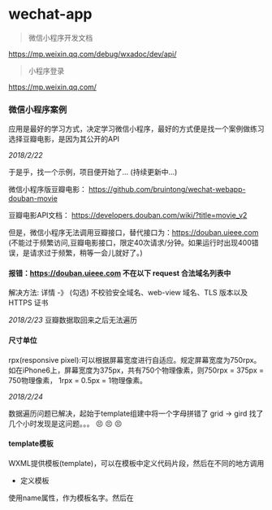 # wechat-app

> 微信小程序开发文档

https://mp.weixin.qq.com/debug/wxadoc/dev/api/

> 小程序登录

https://mp.weixin.qq.com/

### 微信小程序案例

应用是最好的学习方式，决定学习微信小程序，最好的方式便是找一个案例做练习  选择豆瓣电影，是因为其公开的API

*2018/2/22*

于是乎，找一个示例，项目便开始了... (持续更新中...)

微信小程序版豆瓣电影： https://github.com/bruintong/wechat-webapp-douban-movie

豆瓣电影API文档： https://developers.douban.com/wiki/?title=movie_v2

但是，微信小程序无法调用豆瓣接口，替代接口为：https://douban.uieee.com (不能过于频繁访问,豆瓣电影接口，限定40次请求/分钟。如果运行时出现400错误，是请求过于频繁，稍等一会儿就好了。)

#### 报错：https://douban.uieee.com 不在以下 request 合法域名列表中

解决方法: 详情 -》 (勾选) 不校验安全域名、web-view 域名、TLS 版本以及 HTTPS 证书

*2018/2/23* 豆瓣数据取回来之后无法遍历

#### 尺寸单位
rpx(responsive pixel):可以根据屏幕宽度进行自适应。规定屏幕宽度为750rpx。如在iPhone6上，屏幕宽度为375px，共有750个物理像素，则750rpx = 375px = 750物理像素， 1rpx = 0.5px = 1物理像素。

*2018/2/24*  

数据遍历问题已解决，起始于template组建中将一个字母拼错了  grid -> gird 找了几个小时发现是这问题。。。  :persevere:  :persevere:  :persevere:

#### template模板
WXML提供模板(template)，可以在模板中定义代码片段，然后在不同的地方调用

* 定义模板

使用name属性，作为模板名字。然后在<template/> 内定义代码片段，如：
```
<template name="msgItem">
    <view>
        <text>{{index}}: {{msg}}</text>
        <text>Time: {{time}}</text>
    </view>
</template>
```

* 使用模板
使用is属性，声明需要使用的模板，然后将模板需要的data传入，如：
```
<template is="msgItem" data="{{...item}}"/>

Page({
    data:{
        item:{
            index: 0,
            msg: 'this is a template',
            time: '2016-09-15'
        }
    }
})
```
is属性可以使用Mustache语法，来动态决定具体需要渲染哪个模板:

```
<template name="odd">
    <view>odd</view>
</template>

<template name="even">
    <view>even</view>
</template>

<block wx:for="{{[1,2,3,4,5]}}">
    <template is="{{item % 2 == 0 ? 'even' : 'odd'}}"/>
</block>
```

#### 参考资源

微信小程序开发资源汇总： https://github.com/justjavac/awesome-wechat-weapp

#### 2019.06.17

使用知晓云处理小程序后台（域名配置、数据增删改查等操作），可以为个人小程序开发搭建后台依托

准备做一个个人版小程序，但如果做成博客类型，感觉没什么意思，不如做一个有趣的程序，更为有意思！

小程序在未发布之前，还可修改程序类别，但若提交发布，便不可继续修改

产品内容：

内容型、个人博客类型(内容输出型)、博客列表页、博客详情页、详细内容展示、分享

小程序名：

乒乓菊博客、乒乓菊杂录、乒乓菊杂记、乒乓菊杂语、明月轩志、明月轩记、奉壹杂记（奉壹，专注于一件事，一心如一，坚定自己的初心。）

《小石潭记》-柳宗元

崔氏二小生——恕己、奉壹

恕己，宽恕自己，也是纳悦自己，理解并接受真实的自己。

奉壹，专注于一件事，一心如一，坚定自己的初心。
